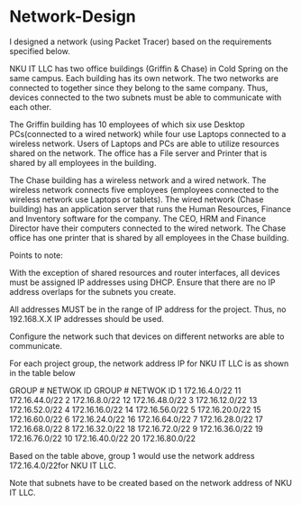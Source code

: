 # Network-Design
I designed a network (using Packet Tracer) based on the requirements specified below.

NKU IT LLC has two office buildings (Griffin & Chase) in Cold Spring on the same campus. Each building has its own network. The two networks are connected to together since they belong to the same company. Thus, devices connected to the two subnets must be able to communicate with each other. 

The Griffin building has 10 employees of which six use Desktop PCs(connected to a  wired network) while four use Laptops connected to a wireless network. Users of Laptops and PCs are able to utilize resources shared on the network. The office has a File server and Printer that is shared by all employees in the building.

The Chase building has a wireless network and a wired network. The wireless network connects   five employees (employees connected to the wireless network use Laptops or tablets). The wired network (Chase building) has an application server that runs the Human Resources, Finance and Inventory software for the company. The CEO, HRM and Finance Director   have their computers connected to the wired network. The Chase office has one printer that is shared by all employees in the Chase building.

  Points to note:
  
With the exception of shared resources and router interfaces, all devices must be assigned IP addresses using DHCP. Ensure that there are no IP address overlaps for the subnets you create.

All addresses MUST be in the range of IP address for the project. Thus, no 192.168.X.X IP addresses should be used. 

Configure the network such that devices on different networks are able to communicate.

For each project group, the network address IP for NKU IT LLC is as shown in the table below

GROUP #	NETWOK ID	GROUP #	NETWOK ID
1	172.16.4.0/22	11	172.16.44.0/22
2	172.16.8.0/22	12	172.16.48.0/22
3	172.16.12.0/22	13	172.16.52.0/22
4	172.16.16.0/22	14	172.16.56.0/22
5	172.16.20.0/22	15	172.16.60.0/22
6	172.16.24.0/22	16	172.16.64.0/22
7	172.16.28.0/22	17	172.16.68.0/22
8	172.16.32.0/22	18	172.16.72.0/22
9	172.16.36.0/22	19	172.16.76.0/22
10	172.16.40.0/22	20	172.16.80.0/22

Based on the table above, group 1 would use the network address 172.16.4.0/22for NKU IT LLC.

Note that subnets have to be created based on the network address of NKU IT LLC.

